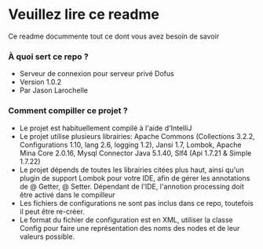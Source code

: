 # Veuillez lire ce readme #

Ce readme docummente tout ce dont vous avez besoin de savoir

### À quoi sert ce repo ? ###

* Serveur de connexion pour serveur privé Dofus
* Version 1.0.2
* Par Jason Larochelle

###  Comment compiller ce projet ? ###

* Le projet est habituellement compilé à l'aide d'IntelliJ
* Le projet utilise plusieurs librairies: Apache Commons (Collections 3.2.2, Configurations 1.10, lang 2.6, logging 1.2), Jansi 1.7, Lombok, Apache Mina Core 2.0.16, Mysql Connector Java 5.1.40, Slf4 (Api 1.7.21 & Simple 1.7.22)
* Le projet dépends de toutes les librairies citées plus haut, ainsi qu'un plugin de support Lombok pour votre IDE, afin de gérer les annotations de @ Getter, @ Setter. Dépendant de l'IDE, l'annotion processing doit être activé dans le compilleur
* Les fichiers de configurations ne sont pas inclus dans ce repo, toutefois il peut être re-créer.
* Le format du fichier de configuration est en XML, utiliser la classe Config pour faire une représentation des noms des nodes et de leur valeurs possible.